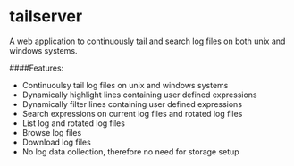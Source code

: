 # tailserver
A web application to continuously tail and search log files on both unix and windows systems.

####Features:
* Continuoulsy tail log files on unix and windows systems
* Dynamically highlight lines containing user defined expressions
* Dynamically filter lines containing user defined expressions
* Search expressions on current log files and rotated log files
* List log and rotated log files
* Browse log files
* Download log files
* No log data collection, therefore no need for storage setup

